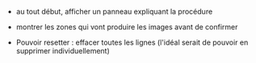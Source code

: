 * au tout début, afficher un panneau expliquant la procédure
* montrer les zones qui vont produire les images avant de confirmer


* Pouvoir resetter : effacer toutes les lignes (l'idéal serait de pouvoir en supprimer individuellement)
